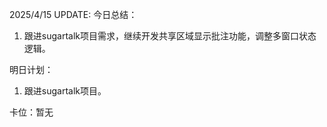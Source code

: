 2025/4/15 UPDATE:
今日总结：
1. 跟进sugartalk项目需求，继续开发共享区域显示批注功能，调整多窗口状态逻辑。

明日计划：
1.  跟进sugartalk项目。

卡位：暂无
